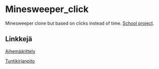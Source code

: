 # Minesweeper_click
Minesweeper clone but based on clicks instead of time. [School project](https://github.com/javaLabra/Joululabra-2015).

## Linkkejä

[Aihemäärittely](https://github.com/saskeli/Minesweeper_click/blob/master/dokumentointi/aiheenKuvausJaRakenne.md)

[Tuntikirjanpito](https://github.com/saskeli/Minesweeper_click/blob/master/dokumentointi/tuntikirjanpito.md)


